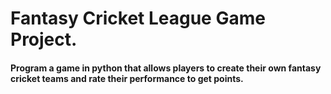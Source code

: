# Fantasy Cricket League Game Project.
<h4>Program a game in python that allows players to create their
own fantasy cricket teams and rate their performance to get
points.<h4>
